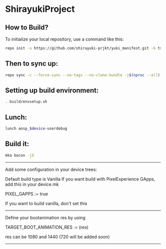 ShirayukiProject
====================

How to Build?
-------------

To initialize your local repository, use a 
command like this:

```bash
repo init -u https://github.com/shirayuki-prjkt/yuki_manifest.git -b tsushima-13
```

Then to sync up:
----------------

```bash
repo sync -c --force-sync --no-tags --no-clone-bundle -j$(nproc --all) --optimized-fetch --prune
```

Setting up build environment:
----------------

```bash
. build/envsetup.sh
```

Lunch:
----------------

```bash
lunch aosp_$device-userdebug
```

Build it:
----------------

```bash
mka bacon -jX
```

----------------

Add some configuration in
your device trees:

Default build type is Vanilla
If you want build with PixelExperience GApps, add this in your device.mk

PIXEL_GAPPS := true

If you want to build vanilla, don't set this

-----------------

Define your bootanimation res by using

TARGET_BOOT_ANIMATION_RES := (res)

res can be 1080 and 1440 (720 will be added soon)

------------------

